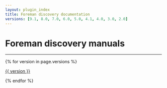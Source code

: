 ```yaml
---
layout: plugin_index
title: Foreman discovery documentation
versions: [9.1, 8.0, 7.0, 6.0, 5.0, 4.1, 4.0, 3.0, 2.0]
---
```


# Foreman discovery manuals
-----------------------------

<div class='row plugin-manual'>
    {% for version in page.versions %}
    <div class='col-md-4 center'>
        <a href="plugins/foreman_discovery/{{ version }}/index.html" class="btn-doc btn">
            <i class="fa fa-newspaper-o"></i>
            <p id='manual'>{{ version }}</p>
        </a>
    </div>
    {% endfor %}
</div>
